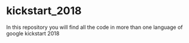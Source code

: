 # kickstart_2018
In this repository you will find all the code in more than one language of google kickstart 2018
